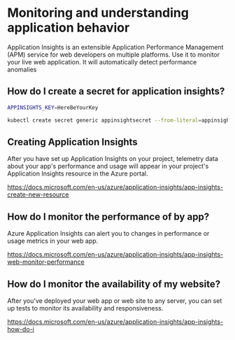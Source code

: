 # Monitoring and understanding application behavior

Application Insights is an extensible Application Performance Management (APM) service for web developers on multiple platforms. Use it to monitor your live web application. It will automatically detect performance anomalies

## How do I create a secret for application insights?

```bash
APPINSIGHTS_KEY=HereBeYourKey

kubectl create secret generic appinsightsecret --from-literal=appinsightskey=$APPINSIGHTS_KEY
```

## Creating Application Insights

After you have set up Application Insights on your project, telemetry data about your app's performance and usage will appear in your project's Application Insights resource in the Azure portal.

https://docs.microsoft.com/en-us/azure/application-insights/app-insights-create-new-resource

## How do I monitor the performance of by app?

Azure Application Insights can alert you to changes in performance or usage metrics in your web app.

https://docs.microsoft.com/en-us/azure/application-insights/app-insights-web-monitor-performance

## How do I monitor the availability of my website?

After you've deployed your web app or web site to any server, you can set up tests to monitor its availability and responsiveness.

https://docs.microsoft.com/en-us/azure/application-insights/app-insights-how-do-i
